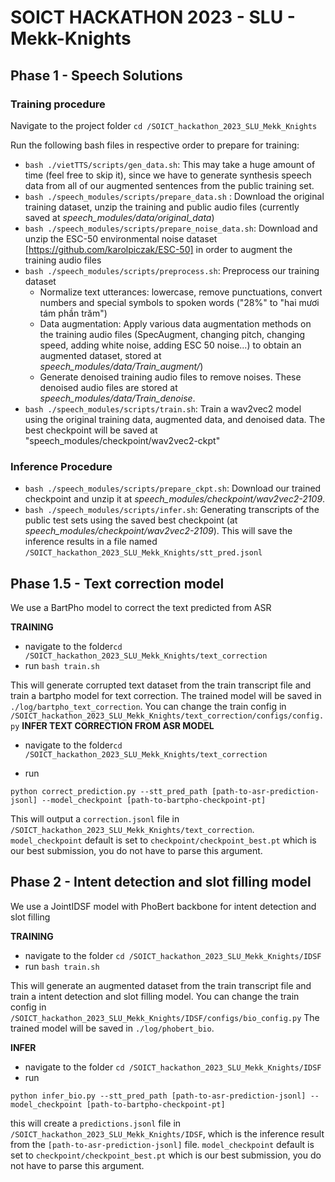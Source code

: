 # SOICT HACKATHON 2023 - SLU - Mekk-Knights

## Phase 1 - Speech Solutions
### Training procedure

Navigate to the project folder ```cd /SOICT_hackathon_2023_SLU_Mekk_Knights```

Run the following bash files in respective order to prepare for training:
- ```bash ./vietTTS/scripts/gen_data.sh```: This may take a huge amount of time (feel free to skip it), since we have to generate synthesis speech data from all of our augmented sentences from the public training set.
- ```bash ./speech_modules/scripts/prepare_data.sh``` : Download the original training dataset, unzip the training and public audio files (currently saved at *speech_modules/data/original_data*)
- ```bash ./speech_modules/scripts/prepare_noise_data.sh```: Download and unzip the ESC-50 environmental noise dataset [https://github.com/karolpiczak/ESC-50] in order to augment the training audio files
- ```bash ./speech_modules/scripts/preprocess.sh```: Preprocess our training dataset
    + Normalize text utterances: lowercase, remove punctuations, convert numbers and special symbols to spoken words ("28%" to "hai mươi tám phần trăm")
    + Data augmentation: Apply various data augmentation methods on the training audio files (SpecAugment, changing pitch, changing speed, adding white noise, adding ESC 50 noise...) to obtain an augmented dataset, stored at *speech_modules/data/Train_augment/*)
    + Generate denoised training audio files to remove noises. These denoised audio files are stored at *speech_modules/data/Train_denoise*.
- ```bash ./speech_modules/scripts/train.sh```: Train a wav2vec2 model using the original training data, augmented data, and denoised data. The best checkpoint will be saved at "speech_modules/checkpoint/wav2vec2-ckpt"

### Inference Procedure
- ```bash ./speech_modules/scripts/prepare_ckpt.sh```: Download our trained checkpoint and unzip it at *speech_modules/checkpoint/wav2vec2-2109*.
- ```bash ./speech_modules/scripts/infer.sh```: Generating transcripts of the public test sets using the saved best checkpoint (at *speech_modules/checkpoint/wav2vec2-2109*). This will save the inference results in a file named ```/SOICT_hackathon_2023_SLU_Mekk_Knights/stt_pred.jsonl```


## Phase 1.5 - Text correction model

We use a BartPho model to correct the text predicted from ASR

**TRAINING**
* navigate to the folder```cd /SOICT_hackathon_2023_SLU_Mekk_Knights/text_correction```
* run ```bash train.sh```

This will generate corrupted text dataset from the train transcript file and train a bartpho model for text correction. The trained model will be saved in ```./log/bartpho_text_correction```.
You can change the train config in ```/SOICT_hackathon_2023_SLU_Mekk_Knights/text_correction/configs/config.py```
**INFER TEXT CORRECTION FROM ASR MODEL**
* navigate to the folder```cd /SOICT_hackathon_2023_SLU_Mekk_Knights/text_correction```

* run 

```
python correct_prediction.py --stt_pred_path [path-to-asr-prediction-jsonl] --model_checkpoint [path-to-bartpho-checkpoint-pt]
```

This will output a ```correction.jsonl``` file in ```/SOICT_hackathon_2023_SLU_Mekk_Knights/text_correction```.
```model_checkpoint``` default is set to ```checkpoint/checkpoint_best.pt``` which is our best submission, you do not have to parse this argument.


## Phase 2 - Intent detection and slot filling model

We use a JointIDSF model with PhoBert backbone for intent detection and slot filling 

**TRAINING**

* navigate to the folder ```cd /SOICT_hackathon_2023_SLU_Mekk_Knights/IDSF```
* run ```bash train.sh```

This will generate an augmented dataset from the train transcript file and train a intent detection and slot filling model.
You can change the train config in ```/SOICT_hackathon_2023_SLU_Mekk_Knights/IDSF/configs/bio_config.py```
The trained model will be saved in ```./log/phobert_bio```. 

**INFER**
* navigate to the folder ```cd /SOICT_hackathon_2023_SLU_Mekk_Knights/IDSF```
* run 
```
python infer_bio.py --stt_pred_path [path-to-asr-prediction-jsonl] --model_checkpoint [path-to-bartpho-checkpoint-pt]
```
this will create a ```predictions.jsonl``` file in ```/SOICT_hackathon_2023_SLU_Mekk_Knights/IDSF```, which is the inference result from the ```[path-to-asr-prediction-jsonl]``` file. 
```model_checkpoint``` default is set to ```checkpoint/checkpoint_best.pt``` which is our best submission, you do not have to parse this argument.



